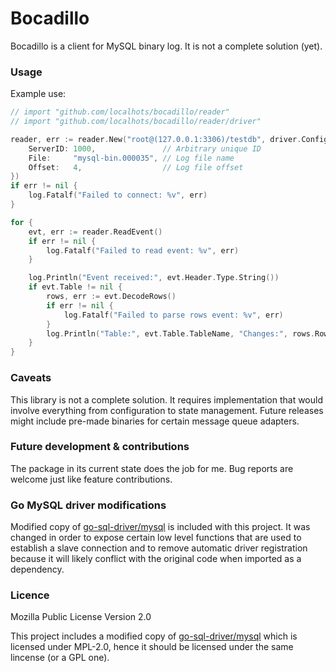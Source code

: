# Bocadillo

Bocadillo is a client for MySQL binary log. It is not a complete solution (yet).

### Usage

Example use:
```go
// import "github.com/localhots/bocadillo/reader"
// import "github.com/localhots/bocadillo/reader/driver"

reader, err := reader.New("root@(127.0.0.1:3306)/testdb", driver.Config{
	ServerID: 1000,               // Arbitrary unique ID
	File:     "mysql-bin.000035", // Log file name
	Offset:   4,                  // Log file offset
})
if err != nil {
	log.Fatalf("Failed to connect: %v", err)
}

for {
	evt, err := reader.ReadEvent()
	if err != nil {
		log.Fatalf("Failed to read event: %v", err)
	}

	log.Println("Event received:", evt.Header.Type.String())
	if evt.Table != nil {
		rows, err := evt.DecodeRows()
		if err != nil {
			log.Fatalf("Failed to parse rows event: %v", err)
		}
		log.Println("Table:", evt.Table.TableName, "Changes:", rows.Rows)
	}
}
```

### Caveats

This library is not a complete solution. It requires implementation that would
involve everything from configuration to state management. Future releases
might include pre-made binaries for certain message queue adapters.

### Future development & contributions

The package in its current state does the job for me. Bug reports are welcome
just like feature contributions.

### Go MySQL driver modifications

Modified copy of [go-sql-driver/mysql](https://github.com/go-sql-driver/mysql)
is included with this project. It was changed in order to expose certain low
level functions that are used to establish a slave connection and to remove
automatic driver registration because it will likely conflict with the original
code when imported as a dependency.

### Licence

Mozilla Public License Version 2.0

This project includes a modified copy of [go-sql-driver/mysql](https://github.com/go-sql-driver/mysql)
which is licensed under MPL-2.0, hence it should be licensed under the same
lincense (or a GPL one).
